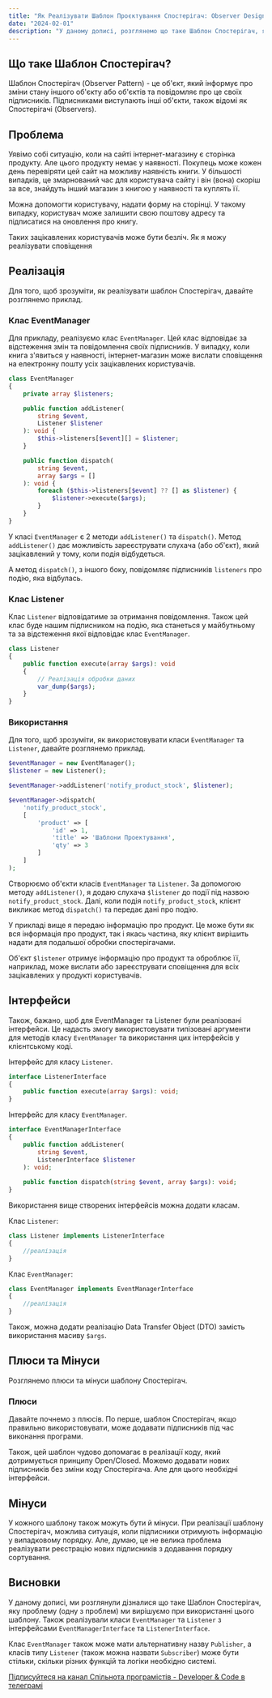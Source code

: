 ```yaml
---
title: "Як Реалізувати Шаблон Проєктування Спостерігач: Observer Design Pattern"
date: "2024-02-01"
description: "У даному дописі, розглянемо що таке Шаблон Спостерігач, яку проблему (одну з проблем) можна вирішити при використанні цього шаблону. Також, реалізуємо шаблон Спостерігач на прикладі сповіщення про надходження продукту в інтернет-магазині."
---
```


## Що таке Шаблон Спостерігач?

Шаблон Спостерігач (Observer Pattern) - це об'єкт, який інформує про зміни стану іншого об'єкту або об'єктів та повідомляє про це своїх підписників. 
Підписниками виступають інші об'єкти, також відомі як Спостерігачі (Observers). 

## Проблема

Уявімо собі ситуацію, коли на сайті інтернет-магазину є сторінка продукту. Але цього продукту немає у наявності. 
Покупець може кожен день перевіряти цей сайт на можливу наявність книги. У більшості випадків, це змарнований час для користувача сайту і він (вона) скоріш за все, знайдуть інший магазин з книгою у наявності та куплять її. 

Можна допомогти користувачу, надати форму на сторінці. У такому випадку, користувач може залишити свою поштову адресу та підписатися на оновлення про книгу.

Таких зацікавлених користувачів може бути безліч. Як я можу реалізувати сповіщення  


## Реалізація

Для того, щоб зрозуміти, як реалізувати шаблон Спостерігач, давайте розглянемо приклад.

### Клас EventManager

Для прикладу, реалізуємо клас `EventManager`. Цей клас відповідає за відстеження змін та повідомлення своїх підписників. У випадку, коли книга з'явиться у наявності, інтернет-магазин може вислати сповіщення на електронну пошту усіх зацікавлених користувачів.

```php
class EventManager
{
    private array $listeners;

    public function addListener(
        string $event, 
        Listener $listener
    ): void {
        $this->listeners[$event][] = $listener;
    }

    public function dispatch(
        string $event, 
        array $args = []
    ): void {
        foreach ($this->listeners[$event] ?? [] as $listener) {
            $listener->execute($args);
        }
    }
}
```

У класі `EventManager` є 2 методи `addListener()` та `dispatch()`. Метод `addListener()` дає можливість зареєструвати слухача (або об'єкт), який зацікавлений у тому, коли подія відбудеться.

А метод `dispatch()`, з іншого боку, повідомляє підписників `listeners` про подію, яка відбулась.

### Клас Listener

Клас `Listener` відповідатиме за отримання повідомлення. Також цей клас буде нашим підписником на подію, яка станеться у майбутньому та за відстеження якої відповідає клас `EventManager`.

```php
class Listener
{
    public function execute(array $args): void
    {
        // Реалізація обробки даних
        var_dump($args);
    }
}
```

### Використання

Для того, щоб зрозуміти, як використовувати класи `EventManager` та `Listener`, давайте розглянемо приклад.

```php
$eventManager = new EventManager();
$listener = new Listener();

$eventManager->addListener('notify_product_stock', $listener);

$eventManager->dispatch(
    'notify_product_stock', 
    [
        'product' => [
            'id' => 1, 
            'title' => 'Шаблони Проектування',
            'qty' => 3
        ]
    ]
);
```

Створюємо об'єкти класів `EventManager` та `Listener`. За допомогою методу `addListener()`, я додаю слухача `$listener` до події під назвою `notify_product_stock`.
Далі, коли подія `notify_product_stock`, клієнт викликає метод `dispatch()` та передає дані про подію. 

У прикладі вище я передаю інформацію про продукт. Це може бути як вся інформація про продукт, так і якась частина, яку клієнт вирішить надати для подальшої обробки спостерігачами.

Об'єкт `$listener` отримує інформацію про продукт та оброблює її, наприклад, може вислати або зареєструвати сповіщення для всіх зацікавлених у продукті користувачів.

## Інтерфейси

Також, бажано, щоб для EventManager та Listener були реалізовані інтерфейси. Це надасть змогу використовувати типізовані аргументи для методів класу `EventManager` та використання цих інтерфейсів у клієнтському коді. 

Інтерфейс для класу `Listener`.
```php
interface ListenerInterface
{
    public function execute(array $args): void;
}
```

Інтерфейс для класу `EventManager`.
```php
interface EventManagerInterface
{
    public function addListener(
        string $event, 
        ListenerInterface $listener
    ): void;
    
    public function dispatch(string $event, array $args): void;
}
```

Використання вище створених інтерфейсів можна додати класам.

Клас `Listener`:
```php
class Listener implements ListenerInterface 
{
    //реалізація
}
```

Клас `EventManager`:
```php
class EventManager implements EventManagerInterface 
{
    //реалізація
}
```

Також, можна додати реалізацію Data Transfer Object (DTO) замість використання масиву `$args`.

## Плюси та Мінуси

Розглянемо плюси та мінуси шаблону Спостерігач.

### Плюси

Давайте почнемо з плюсів. По перше, шаблон Спостерігач, якщо правильно використовувати, може додавати підписників під час виконання програми.

Також, цей шаблон чудово допомагає в реалізації коду, який дотримується принципу Open/Closed. Можемо додавати нових підписників без зміни коду Спостерігача. Але для цього необхідні інтерфейси.

## Мінуси

У кожного шаблону також можуть бути й мінуси. При реалізації шаблону Спостерігач, можлива ситуація, коли підписники отримують інформацію у випадковому порядку. Але, думаю, це не велика проблема реалізувати реєстрацію нових підписників з додавання порядку сортування.

## Висновки

У даному дописі, ми розглянули дізналися що таке Шаблон Спостерігач, яку проблему (одну з проблем) ми вирішуємо при використанні цього шаблону. Також реалізували класи `EventManager` та `Listener` з інтерфейсами `EventManagerInterface` та `ListenerInterface`.

Клас `EventManager` також може мати альтернативну назву `Publisher`, а класів типу `Listener` (також можна назвати `Subscriber`) може бути стільки, скільки різних функцій та логіки необхідно системі.

[Підписуйтеся на канал Спільнота програмістів - Developer & Code в телеграмі](https://t.me/developerandcode)
